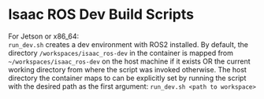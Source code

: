 # Isaac ROS Dev Build Scripts


For Jetson or x86_64:  
  `run_dev.sh` creates a dev environment with ROS2 installed. By default, the directory `/workspaces/isaac_ros-dev` in the container is mapped from `~/workspaces/isaac_ros-dev` on the host machine if it exists OR the current working directory from where the script was invoked otherwise. The host directory the container maps to can be explicitly set by running the script with the desired path as the first argument:
  `run_dev.sh <path to workspace>`
